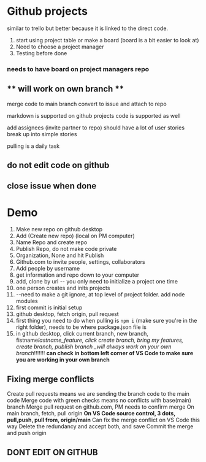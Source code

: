 # Github projects

similar to trello but better because it is linked to the direct code.

1. start using project table or make a board (board is a bit easier to look at)
2. Need to choose a project manager
3. Testing before done

### needs to have board on project managers repo

## ** will work on own branch **

merge code to main branch
convert to issue and attach to repo

markdown is supported on github projects
code is supported as well

add assignees (invite partner to repo)
should have a lot of user stories
break up into simple stories

pulling is a daily task

## do not edit code on github

## close issue when done

# Demo

1. Make new repo on github desktop
2. Add (Create new repo) (local on PM computer)
3. Name Repo and create repo
4. Publish Repo, do not make code private
5. Organization, None and hit Publish
6. Github.com to invite people, settings, collaborators
7. Add people by username
8. get information and repo down to your computer
9. add, clone by url -- you only need to initialize a project one time
10. one person creates and inits projects
11. --need to make a git ignore, at top level of project folder. add node modules
12. first commit is initial setup
13. github desktop, fetch origin, pull request
14. first thing you need to do when pulling is `npm i` (make sure you're in the right folder), needs to be where package.json file is
15. in github desktop, click current branch, new branch, fistname*lastname_feature, click create branch, bring my features, create branch, publish branch \_will always work on your own branch*!!!!!!!
    **can check in bottom left corner of VS Code to make sure you are working in your own branch**

## Fixing merge conflicts

Create pull requests means we are sending the branch code to the main code
Merge code with green checks means no conflicts with base(main) branch
Merge pull request on github.com, PM needs to confirm merge
On main branch, fetch, pull origin
**On VS Code source control, 3 dots, pull,push, pull from, origin/main**
Can fix the merge conflict on VS Code this way
Delete the redundancy and accept both, and save
Commit the merge and push origin

## DONT EDIT ON GITHUB
